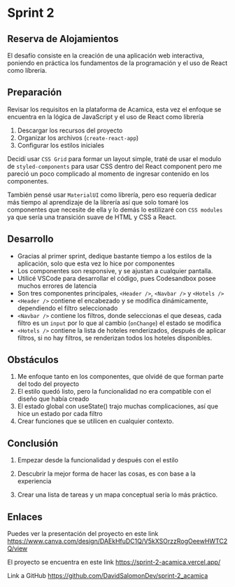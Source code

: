 # Sprint 2

## Reserva de Alojamientos

El desafío consiste en la creación de una aplicación web interactiva, poniendo en práctica los fundamentos de la
programación y el uso de React como líbreria.

## Preparación

Revisar los requisitos en la plataforma de Acamica, esta vez el enfoque se encuentra en la lógica de JavaScript y el uso
de React como librería

1. Descargar los recursos del proyecto
2. Organizar los archivos (`create-react-app`)
3. Configurar los estilos iniciales

Decidí usar `CSS Grid` para formar un layout simple, traté de usar el modulo de `styled-components` para usar CSS dentro del React component pero me pareció un poco complicado al momento de ingresar contenido en los componentes.

También pensé usar `MaterialUI` como librería, pero eso requería dedicar más tiempo al aprendizaje de la librería así que solo tomaré los componentes que necesite de ella y lo demás lo estilizaré con `CSS modules` ya que sería una transición suave de HTML y CSS a React.

## Desarrollo

-   Gracias al primer sprint, dedique bastante tiempo a los estilos de la aplicación, solo que esta vez lo hice por componentes
-   Los componentes son responsive, y se ajustan a cualquier pantalla.
-   Utilicé VSCode para desarrollar el código, pues Codesandbox posee muchos errores de latencia
-   Son tres componentes principales, `<Header />`, `<Navbar />` y `<Hotels />`
-   `<Header />` contiene el encabezado y se modifica dinámicamente, dependiendo el filtro seleccionado
-   `<Navbar />` contiene los filtros, donde seleccionas el que deseas, cada filtro es un `input` por lo que al cambio (`onChange`) el estado se modifica
-   `<Hotels />` contiene la lista de hoteles renderizados, después de aplicar filtros, si no hay filtros, se renderizan todos los hoteles disponibles.

## Obstáculos

1. Me enfoque tanto en los componentes, que olvidé de que forman parte del todo del proyecto
2. El estilo quedó listo, pero la funcionalidad no era compatible con el diseño que había creado
3. El estado global con useState() trajo muchas complicaciones, así que hice un estado por cada filtro
4. Crear funciones que se utilicen en cualquier contexto.

## Conclusión

1. Empezar desde la funcionalidad y después con el estilo

2. Descubrir la mejor forma de hacer las cosas, es con base a la experiencia

3. Crear una lista de tareas y un mapa conceptual sería lo más práctico.

## Enlaces

Puedes ver la presentación del proyecto en este link https://www.canva.com/design/DAEkHfuDC1Q/V5kXSOrzzRogOeewHWTC2Q/view

El proyecto se encuentra en este link https://sprint-2-acamica.vercel.app/

Link a GitHub https://github.com/DavidSalomonDev/sprint-2_acamica
